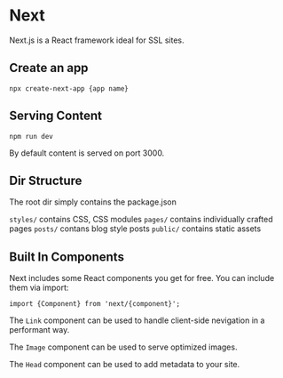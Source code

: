 # Next

Next.js is a React framework ideal for SSL sites.

## Create an app

`npx create-next-app {app name}`

## Serving Content

`npm run dev`

By default content is served on port 3000.

## Dir Structure

The root dir simply contains the package.json

`styles/` contains CSS, CSS modules
`pages/` contains individually crafted pages
`posts/` contans blog style posts
`public/` contains static assets

## Built In Components

Next includes some React components you get for free. You can include them via import:

`import {Component} from 'next/{component}';`

The `Link` component can be used to handle client-side nevigation in a performant way.

The `Image` component can be used to serve optimized images.

The `Head` component can be used to add metadata to your site.
